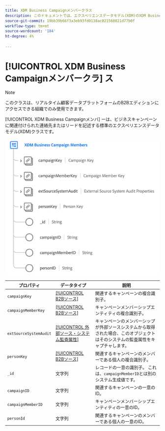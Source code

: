 ```yaml
---
title: XDM Business Campaignメンバークラス
description: このドキュメントでは、エクスペリエンスデータモデル(XDM)のXDM Business Campaign Membersクラスの概要を説明します。
source-git-commit: 19bb39b66f3a3eb93fd0138ac021568021d77b0f
workflow-type: tm+mt
source-wordcount: '184'
ht-degree: 4%

---
```


# [!UICONTROL XDM Business Campaignメンバークラ] ス

>[!NOTE]
>
>このクラスは、リアルタイム顧客データプラットフォームのB2Bエディションにアクセスできる組織でのみ使用できます。

[!UICONTROL XDM Business Campaignメンバ] ーは、ビジネスキャンペーンに関連付けられた連絡先またはリードを記述する標準のエクスペリエンスデータモデル(XDM)クラスです。

![](../../images/classes/b2b/business-campaign-members.png)

| プロパティ | データタイプ | 説明 |
| --- | --- | --- |
| `campaignKey` | [[!UICONTROL B2Bソース]](../../data-types/b2b-source.md) | 関連するキャンペーンの複合識別子。 |
| `campaignMemberKey` | [[!UICONTROL B2Bソース]](../../data-types/b2b-source.md) | キャンペーンメンバーシップエンティティの複合識別子。 |
| `extSourceSystemAudit` | [[!UICONTROL 外部ソース・システム監査属性]](../../data-types/external-source-system-audit-attributes.md) | キャンペーンのメンバーシップが外部ソースシステムから取得された場合、このオブジェクトはそのシステムの監査属性をキャプチャします。 |
| `personKey` | [[!UICONTROL B2Bソース]](../../data-types/b2b-source.md) | 関連するキャンペーンのメンバーである個人の複合識別子。 |
| `_id` | 文字列 | レコードの一意の識別子。 これは、`campaignMemberID`とは別のシステム生成値です。 |
| `campaignID` | 文字列 | 関連するキャンペーンの一意のID。 |
| `campaignMemberID` | 文字列 | キャンペーンメンバーシップエンティティの一意のID。 |
| `personId` | 文字列 | 関連するキャンペーンのメンバーである個人の一意のID。 |
